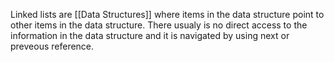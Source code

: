 Linked lists are [[Data Structures]] where items in the data structure point to other items in the data structure. There usualy is no direct access to the information in the data structure and it is navigated by using next or preveous reference.